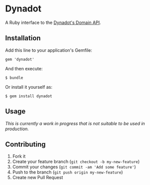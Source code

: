 # Dynadot

A Ruby interface to the [Dynadot's Domain API](https://www.dynadot.com/domain/api2.html).

## Installation

Add this line to your application's Gemfile:

    gem 'dynadot'

And then execute:

    $ bundle

Or install it yourself as:

    $ gem install dynadot

## Usage

*This is currently a work in progress that is not suitable to be used in production.*

## Contributing

1. Fork it
2. Create your feature branch (`git checkout -b my-new-feature`)
3. Commit your changes (`git commit -am 'Add some feature'`)
4. Push to the branch (`git push origin my-new-feature`)
5. Create new Pull Request

